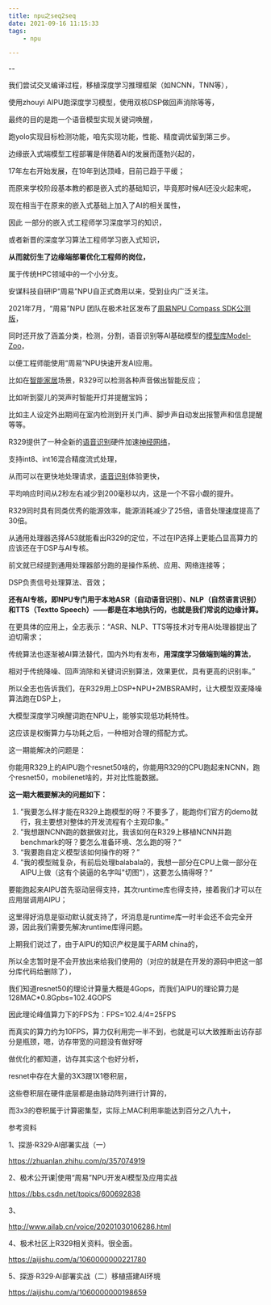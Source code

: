 ```yaml
---
title: npu之seq2seq
date: 2021-09-16 11:15:33
tags:
	- npu

---
```


--



我们尝试交叉编译过程，移植深度学习推理框架（如NCNN，TNN等），

使用zhouyi AIPU跑深度学习模型，使用双核DSP做回声消除等等，

最终的目的是跑一个语音模型实现关键词唤醒，

跑yolo实现目标检测功能，咱先实现功能，性能、精度调优留到第三步。

边缘嵌入式端模型工程部署是伴随着AI的发展而蓬勃兴起的，

17年左右开始发展，在19年到达顶峰，目前已趋于平缓；

而原来学校阶段基本教的都是嵌入式的基础知识，毕竟那时候AI还没火起来呢，

现在相当于在原来的嵌入式基础上加入了AI的相关属性，

因此 一部分的嵌入式工程师学习深度学习的知识，

或者新晋的深度学习算法工程师学习嵌入式知识，

**从而就衍生了边缘端部署优化工程师的岗位，**

属于传统HPC领域中的一个小分支。



安谋科技自研IP“周易”NPU自正式商用以来，受到业内广泛关注。

2021年7月，“周易”NPU 团队在极术社区发布了[周易NPU Compass SDK公测版](https://aijishu.com/a/1060000000215443)，

同时还开放了涵盖分类，检测，分割，语音识别等AI基础模型的[模型库Model-Zoo](https://aijishu.com/a/1060000000223632)，

以便工程师能使用“周易”NPU快速开发AI应用。



比如在[智能家居](http://smarthome.ailab.cn/)场景，R329可以检测各种声音做出智能反应；

比如听到婴儿的哭声时智能开灯并提醒宝妈；

比如主人设定外出期间在室内检测到开关门声、脚步声自动发出报警声和信息提醒等等。



R329提供了一种全新的[语音识别](http://voice.ailab.cn/)硬件加速[神经网络](http://anns.ailab.cn/)，

支持int8、int16混合精度流式处理，

从而可以在更快地处理请求，[语音识别](http://voice.ailab.cn/)体验更快，

平均响应时间从2秒左右减少到200毫秒以内，这是一个不容小觑的提升。

R329同时具有同类优秀的能源效率，能源消耗减少了25倍，语音处理速度提高了30倍。



从通用处理器选择A53就能看出R329的定位，不过在IP选择上更能凸显高算力的应该还在于DSP与AI专核。

前文就已经提到通用处理器部分跑的是操作系统、应用、网络连接等；

DSP负责信号处理算法、音效；

**还有AI专核，即NPU专门用于本地ASR（自动语音识别）、NLP（自然语言识别）和TTS（Textto Speech）——都是在本地执行的，也就是我们常说的边缘计算。**



在更具体的应用上，全志表示：“ASR、NLP、TTS等技术对专用AI处理器提出了迫切需求；

传统算法也逐渐被AI算法替代，国内外均有发布，**用深度学习做端到端的算法**，

相对于传统降噪、回声消除和关键词识别算法，效果更优，具有更高的识别率。”



所以全志也告诉我们，在R329用上DSP+NPU+2MBSRAM时，让大模型双麦降噪算法跑在DSP上，

大模型深度学习唤醒词跑在NPU上，能够实现低功耗特性。

这应该是权衡算力与功耗之后，一种相对合理的搭配方式。



这一期能解决的问题是：

你能用R329上的AIPU跑个resnet50啥的，你能用R329的CPU跑起来NCNN，跑个resnet50，mobilenet啥的，并对比性能数据。



**这一期大概要解决的问题如下：**

1. ”我要怎么样才能在R329上跑模型的呀？不要多了，能跑你们官方的demo就行，我主要想对整体的开发流程有个主观印象。”
2. ”我想跟NCNN跑的数据做对比，我该如何在R329上移植NCNN并跑benchmark的呀？要怎么准备环境、怎么跑的呀？“
3. “我要跑自定义模型该如何操作的呀？”
4. ”我的模型贼复杂，有前后处理balabala的，我想一部分在CPU上做一部分在AIPU上做（这有个装逼的名字叫"切图"），这要怎么搞得呀？“



要能跑起来AIPU首先驱动层得支持，其次runtime库也得支持，接着我们才可以在应用层调用AIPU；

这里得好消息是驱动默认就支持了，坏消息是runtime库一时半会还不会完全开源，因此我们需要先解决runtime库得问题。

上期我们说过了，由于AIPU的知识产权是属于ARM china的，

所以全志暂时是不会开放出来给我们使用的（对应的就是在开发的源码中把这一部分库代码给删除了），



我们知道resnet50的理论计算量大概是4Gops，而我们AIPU的理论算力是128MAC*0.8Gpbs=102.4GOPS

因此理论峰值算力下的FPS为：FPS=102.4/4=25FPS

而真实的算力约为10FPS，算力仅利用完一半不到，也就是可以大致推断出访存部分是瓶颈，嗯，访存带宽的问题没有做好呀



做优化的都知道，访存其实这个也好分析，

resnet中存在大量的3X3跟1X1卷积层，

这些卷积层在硬件底层都是由脉动阵列进行计算的，

而3x3的卷积属于计算密集型，实际上MAC利用率能达到百分之八九十，



参考资料

1、探游·R329·AI部署实战（一）

https://zhuanlan.zhihu.com/p/357074919

2、极术公开课|使用“周易”NPU开发AI模型及应用实战

https://bbs.csdn.net/topics/600692838

3、

http://www.ailab.cn/voice/20201030106286.html

4、极术社区上R329相关资料。很全面。

https://aijishu.com/a/1060000000221780

5、探游·R329·AI部署实战（二）移植搭建AI环境

https://aijishu.com/a/1060000000198659